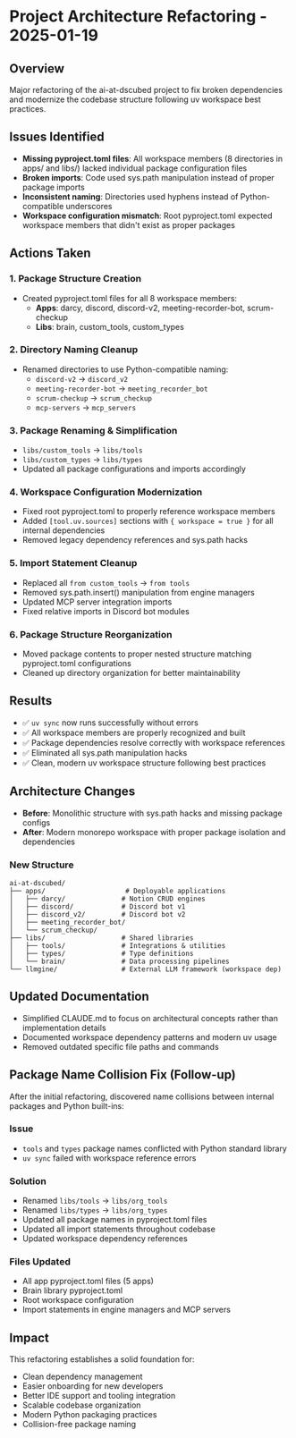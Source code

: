 # Project Architecture Refactoring - 2025-01-19

## Overview
Major refactoring of the ai-at-dscubed project to fix broken dependencies and modernize the codebase structure following uv workspace best practices.

## Issues Identified
- **Missing pyproject.toml files**: All workspace members (8 directories in apps/ and libs/) lacked individual package configuration files
- **Broken imports**: Code used sys.path manipulation instead of proper package imports
- **Inconsistent naming**: Directories used hyphens instead of Python-compatible underscores
- **Workspace configuration mismatch**: Root pyproject.toml expected workspace members that didn't exist as proper packages

## Actions Taken

### 1. Package Structure Creation
- Created pyproject.toml files for all 8 workspace members:
  - **Apps**: darcy, discord, discord-v2, meeting-recorder-bot, scrum-checkup
  - **Libs**: brain, custom_tools, custom_types

### 2. Directory Naming Cleanup
- Renamed directories to use Python-compatible naming:
  - `discord-v2` → `discord_v2`
  - `meeting-recorder-bot` → `meeting_recorder_bot`
  - `scrum-checkup` → `scrum_checkup`
  - `mcp-servers` → `mcp_servers`

### 3. Package Renaming & Simplification
- `libs/custom_tools` → `libs/tools`
- `libs/custom_types` → `libs/types`
- Updated all package configurations and imports accordingly

### 4. Workspace Configuration Modernization
- Fixed root pyproject.toml to properly reference workspace members
- Added `[tool.uv.sources]` sections with `{ workspace = true }` for all internal dependencies
- Removed legacy dependency references and sys.path hacks

### 5. Import Statement Cleanup
- Replaced all `from custom_tools` → `from tools`
- Removed sys.path.insert() manipulation from engine managers
- Updated MCP server integration imports
- Fixed relative imports in Discord bot modules

### 6. Package Structure Reorganization
- Moved package contents to proper nested structure matching pyproject.toml configurations
- Cleaned up directory organization for better maintainability

## Results
- ✅ `uv sync` now runs successfully without errors
- ✅ All workspace members are properly recognized and built
- ✅ Package dependencies resolve correctly with workspace references
- ✅ Eliminated all sys.path manipulation hacks
- ✅ Clean, modern uv workspace structure following best practices

## Architecture Changes
- **Before**: Monolithic structure with sys.path hacks and missing package configs
- **After**: Modern monorepo workspace with proper package isolation and dependencies

### New Structure
```
ai-at-dscubed/
├── apps/                    # Deployable applications
│   ├── darcy/              # Notion CRUD engines
│   ├── discord/            # Discord bot v1
│   ├── discord_v2/         # Discord bot v2
│   ├── meeting_recorder_bot/
│   └── scrum_checkup/
├── libs/                   # Shared libraries
│   ├── tools/              # Integrations & utilities
│   ├── types/              # Type definitions
│   └── brain/              # Data processing pipelines
└── llmgine/                # External LLM framework (workspace dep)
```

## Updated Documentation
- Simplified CLAUDE.md to focus on architectural concepts rather than implementation details
- Documented workspace dependency patterns and modern uv usage
- Removed outdated specific file paths and commands

## Package Name Collision Fix (Follow-up)

After the initial refactoring, discovered name collisions between internal packages and Python built-ins:

### Issue
- `tools` and `types` package names conflicted with Python standard library
- `uv sync` failed with workspace reference errors

### Solution
- Renamed `libs/tools` → `libs/org_tools`
- Renamed `libs/types` → `libs/org_types`  
- Updated all package names in pyproject.toml files
- Updated all import statements throughout codebase
- Updated workspace dependency references

### Files Updated
- All app pyproject.toml files (5 apps)
- Brain library pyproject.toml
- Root workspace configuration
- Import statements in engine managers and MCP servers

## Impact
This refactoring establishes a solid foundation for:
- Clean dependency management
- Easier onboarding for new developers
- Better IDE support and tooling integration
- Scalable codebase organization
- Modern Python packaging practices
- Collision-free package naming